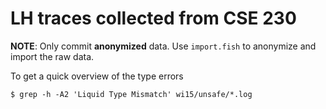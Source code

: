 # LH traces collected from CSE 230

**NOTE**: Only commit **anonymized** data. Use `import.fish` to anonymize and import the raw data.

To get a quick overview of the type errors
```
$ grep -h -A2 'Liquid Type Mismatch' wi15/unsafe/*.log
```
